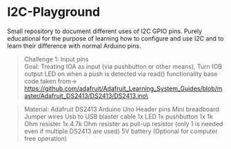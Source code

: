 # I2C-Playground

Small repository to document different uses of I2C GPIO pins. Purely educational for the purpose of learning how to configure and use I2C and to learn their difference with normal Arduino pins.

>Challenge 1: Input pins\
>Goal:
Treating IOA as input (via pushbutton or other means),
Turn IOB output LED on when a push is detected via read() functionality
base code taken from-> https://github.com/adafruit/Adafruit_Learning_System_Guides/blob/master/Adafruit_DS2413/DS2413/DS2413.ino\

>Material:
Adafruit DS2413
Arduino Uno
Header pins
Mini breadboard
Jumper wires
Usb to USB blaster cable
1x LED
1x pushbutton
1x 1k Ohm resister
1x 4.7k Ohm resister as pull-up resistor (only 1 is needed even if multiple DS2413 are used)
5V battery (Optional for computer free operation)
